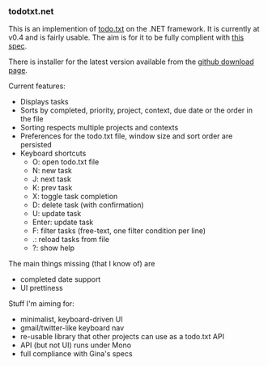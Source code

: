 ### todotxt.net

This is an implemention of [todo.txt](http://todotxt.com/) on the .NET framework. It is currently at v0.4 and is fairly 
usable. The aim is for it to be fully complient with [this spec](https://github.com/ginatrapani/todo.txt-touch/wiki/Todo.txt-File-Format). 

There is installer for the latest version available from the [github download page](https://github.com/benrhughes/todotxt.net/downloads).

Current features:

 - Displays tasks
 - Sorts by completed, priority, project, context, due date or the order in the file
 - Sorting respects multiple projects and contexts
 - Preferences for the todo.txt file, window size and sort order are persisted
 - Keyboard shortcuts
	- O: open todo.txt file
	- N: new task
	- J: next task
	- K: prev task
	- X: toggle task completion
	- D: delete task (with confirmation)
	- U: update task
	- Enter: update task
	- F: filter tasks (free-text, one filter condition per line)
	- .: reload tasks from file
	- ?: show help

The main things missing (that I know of) are

 - completed date support
 - UI prettiness

Stuff I'm aiming for:

 - minimalist, keyboard-driven UI
 - gmail/twitter-like keyboard nav
 - re-usable library that other projects can use as a todo.txt API
 - API (but not UI) runs under Mono
 - full compliance with Gina's specs